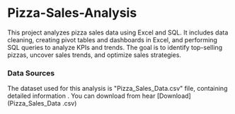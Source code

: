 # Pizza-Sales-Analysis
This project analyzes pizza sales data using Excel and SQL. It includes data cleaning, creating pivot tables and dashboards in Excel, and performing SQL queries to analyze KPIs and trends. The goal is to identify top-selling pizzas, uncover sales trends, and optimize sales strategies.
### Data Sources
The dataset used for this analysis is "Pizza_Sales_Data.csv" file, containing detailed information . You can download from hear [Download](Pizza_Sales_Data .csv)
